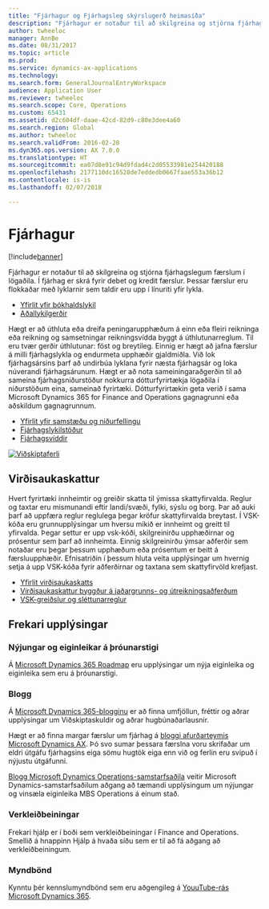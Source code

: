 ```yaml
---
title: "Fjárhagur og Fjárhagsleg skýrslugerð heimasíða"
description: "Fjárhagur er notaður til að skilgreina og stjórna fjárhagslegum færslum í lögaðila."
author: twheeloc
manager: AnnBe
ms.date: 08/31/2017
ms.topic: article
ms.prod: 
ms.service: dynamics-ax-applications
ms.technology: 
ms.search.form: GeneralJournalEntryWorkspace
audience: Application User
ms.reviewer: twheeloc
ms.search.scope: Core, Operations
ms.custom: 65431
ms.assetid: d2c604df-daae-42cd-82d9-c80e3dee4a60
ms.search.region: Global
ms.author: twheeloc
ms.search.validFrom: 2016-02-28
ms.dyn365.ops.version: AX 7.0.0
ms.translationtype: HT
ms.sourcegitcommit: ea07d8e91c94d9fdad4c2d05533981e254420188
ms.openlocfilehash: 2177110dc16528de7eddedb0667faae553a36b12
ms.contentlocale: is-is
ms.lasthandoff: 02/07/2018

---
```


# <a name="general-ledger"></a>Fjárhagur 

[!include[banner](../includes/banner.md)]


Fjárhagur er notaður til að skilgreina og stjórna fjárhagslegum færslum í lögaðila. Í fjárhag er skrá fyrir debet og kredit færslur. Þessar færslur eru flokkaðar með lyklarnir sem taldir eru upp í línuriti yfir lykla. 

 - [Yfirlit yfir bókhaldslykil](plan-chart-of-accounts.md)
 - [Aðallykilgerðir](main-account-types.md)

Hægt er að úthluta eða dreifa peningarupphæðum  á einn eða fleiri reikninga eða reikning og samsetningar reikningsvídda byggt á úthlutunarreglum. Til eru tvær gerðir úthlutunar: föst og breytileg. Einnig er hægt að jafna færslur á milli fjárhagslykla og endurmeta upphæðir gjaldmiðla. Við lok fjárhagsársins þarf að undirbúa lyklana fyrir næsta fjárhagsár og loka núverandi fjárhagsárunum. Hægt er að nota sameiningaraðgerðin til að sameina fjárhagsniðurstöður nokkurra dótturfyrirtækja lögaðila í niðurstöðum eina, sameinað fyrirtæki. Dótturfyrirtækin geta verið í sama Microsoft Dynamics 365 for Finance and Operations gagnagrunni eða aðskildum gagnagrunnum.

- [Yfirlit yfir samstæðu og niðurfellingu](../budgeting/consolidation-elimination-overview.md)
- [Fjárhagslykilstöður](general-ledger-account-balances.md)
- [Fjárhagsvíddir](financial-dimensions.md)

[![Viðskiptaferli](./media/GL-process.PNG)](./media/GL-process.PNG)

## <a name="sales-tax"></a>Virðisaukaskattur
Hvert fyrirtæki innheimtir og greiðir skatta til ýmissa skattyfirvalda. Reglur og taxtar eru mismunandi eftir landi/svæði, fylki, sýslu og borg.
Þar að auki þarf að uppfæra reglur reglulega þegar kröfur skattyfirvalda breytast. Í VSK-kóða eru grunnupplýsingar um hversu mikið er innheimt og greitt til yfirvalda. Þegar settur er upp vsk-kóði, skilgreinirðu upphæðirnar og prósentur sem þarf að innheimta. Einnig skilgreinirðu ýmsar aðferðir sem notaðar eru þegar þessum upphæðum eða prósentum er beitt á færsluupphæðir. Efnisatriðin í þessum hluta veita upplýsingar um hvernig setja á upp VSK-kóða fyrir aðferðirnar og taxtana sem skattyfirvöld krefjast.

 - [Yfirlit virðisaukaskatts](indirect-taxes-overview.md)
 - [Virðisaukaskattur byggður á jaðargrunns- og útreikningsaðferðum](marginal-base-field.md)
 - [VSK-greiðslur og sléttunarreglur](round-sales-tax-payments.md)


## <a name="additional-resources"></a>Frekari upplýsingar

### <a name="whats-new-and-in-development"></a>Nýjungar og eiginleikar á þróunarstigi

Á [Microsoft Dynamics 365 Roadmap](https://roadmap.dynamics.com/) eru upplýsingar um nýja eiginleika og eiginleika sem eru á þróunarstigi. 

### <a name="blogs"></a>Blogg

Á [Microsoft Dynamics 365-blogginu](https://community.dynamics.com/b/msftdynamicsblog?c=Enterprise) er að finna umfjöllun, fréttir og aðrar upplýsingar um Viðskiptaskuldir og aðrar hugbúnaðarlausnir.

Hægt er að finna margar færslur um fjárhag á [bloggi afurðarteymis Microsoft Dynamics AX](https://blogs.msdn.microsoft.com/dax/). Þó svo sumar þessara færslna voru skrifaðar um eldri útgáfu fjárhagsins eiga sömu hugtök eiga enn við og ferlin eru svipuð í nýjustu útgáfunni.

[Blogg Microsoft Dynamics Operations-samstarfsaðila](https://community.dynamics.com/partner/b/operationspartnercommunityblog) veitir Microsoft Dynamics-samstarfsaðilum aðgang að tæmandi upplýsingum um nýjungar og vinsæla eiginleika MBS Operations á einum stað.

### <a name="task-guides"></a>Verkleiðbeiningar
Frekari hjálp er í boði sem verkleiðbeiningar í Finance and Operations. Smellið á hnappinn Hjálp á hvaða síðu sem er til að fá aðgang að verkleiðbeiningum.

### <a name="videos"></a>Myndbönd

Kynntu þér kennslumyndbönd sem eru aðgengileg á [YouuTube-rás Microsoft Dynamics 365](https://www.youtube.com/channel/UCJGCg4rB3QSs8y_1FquelBQ).


